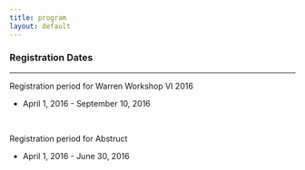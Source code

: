 ```yaml
---
title: program
layout: default
---
```

<!-- MAIN CONTENT -->
<div id="main_content_wrap" class="outer">
  <section id="main_content" class="inner">
  <h3>Registration Dates</h3>
  <hr>
  <p id="registration">Registration period for Warren Workshop VI 2016</p>
  <ul>
  <li>April 1, 2016 - September 10, 2016</li>
  </ul>
  <br>
  <p id="registration">Registration period for Abstruct</p>
  <ul>
  <li>April 1, 2016 - June 30, 2016</li>
  </ul>   
  </section>
</div>
